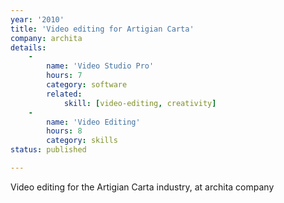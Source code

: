 ```yaml
---
year: '2010'
title: 'Video editing for Artigian Carta'
company: archita
details:
    -
        name: 'Video Studio Pro'
        hours: 7
        category: software
        related:
            skill: [video-editing, creativity]
    -
        name: 'Video Editing'
        hours: 8
        category: skills
status: published

---
```

Video editing for the Artigian Carta industry, at archita company